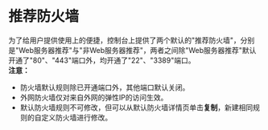 # 推荐防火墙
为了给用户提供使用上的便捷，控制台上提供了两个默认的"推荐防火墙"，分别是"Web服务器推荐"与"非Web服务器推荐"，两者之间除"Web服务器推荐"默认开通了"80"、"443"端口外，均开通了"22"、"3389"端口。
<br>**注意：**
- 防火墙默认规则除已开通端口外，其他端口默认关闭。
- 外网防火墙仅对来自外网的弹性IP的访问生效。
- 默认防火墙规则不可修改，但可以从默认防火墙详情页单击**复制**，新建相同规则的自定义防火墙进行修改。

